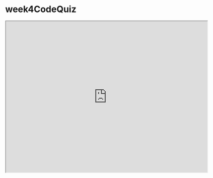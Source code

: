 # week4CodeQuiz

<iframe src="https://drive.google.com/file/d/1NqmJnjXjXRLA1r0WTI-Ewj7NqGdwkioE/preview" width="640" height="480"></iframe>
